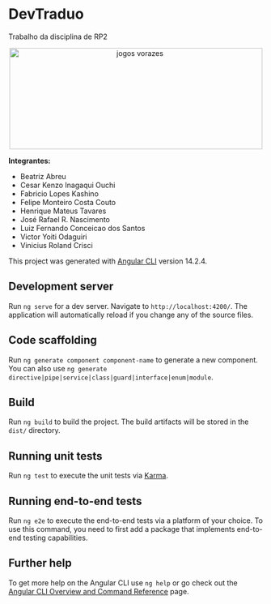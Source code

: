 # DevTraduo
Trabalho da disciplina de RP2

<div align="center">
 <img alt="jogos vorazes" height="200" width="500" src="https://meumundoinvisivel.files.wordpress.com/2012/04/tumblr_luq0zetzak1r3rotoo1_500.gif">
</div>

<b> Integrantes: </b>

<ul>

<li> Beatriz Abreu </li>
<li> Cesar Kenzo Inagaqui Ouchi</li>
<li> Fabricio Lopes Kashino</li>
<li> Felipe Monteiro Costa Couto</li>
<li> Henrique Mateus Tavares</li>
<li> José Rafael R. Nascimento</li>
<li> Luiz Fernando Conceicao dos Santos</li>
<li> Victor Yoiti Odaguiri</li>
<li> Vinicius Roland Crisci</li>

</ul>

This project was generated with [Angular CLI](https://github.com/angular/angular-cli) version 14.2.4.

## Development server

Run `ng serve` for a dev server. Navigate to `http://localhost:4200/`. The application will automatically reload if you change any of the source files.

## Code scaffolding

Run `ng generate component component-name` to generate a new component. You can also use `ng generate directive|pipe|service|class|guard|interface|enum|module`.

## Build

Run `ng build` to build the project. The build artifacts will be stored in the `dist/` directory.

## Running unit tests

Run `ng test` to execute the unit tests via [Karma](https://karma-runner.github.io).

## Running end-to-end tests

Run `ng e2e` to execute the end-to-end tests via a platform of your choice. To use this command, you need to first add a package that implements end-to-end testing capabilities.

## Further help

To get more help on the Angular CLI use `ng help` or go check out the [Angular CLI Overview and Command Reference](https://angular.io/cli) page.

